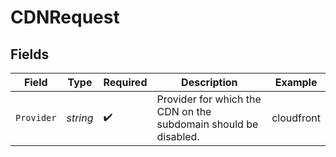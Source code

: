 # CDNRequest


## Fields

| Field                                                           | Type                                                            | Required                                                        | Description                                                     | Example                                                         |
| --------------------------------------------------------------- | --------------------------------------------------------------- | --------------------------------------------------------------- | --------------------------------------------------------------- | --------------------------------------------------------------- |
| `Provider`                                                      | *string*                                                        | :heavy_check_mark:                                              | Provider for which the CDN on the subdomain should be disabled. | cloudfront                                                      |